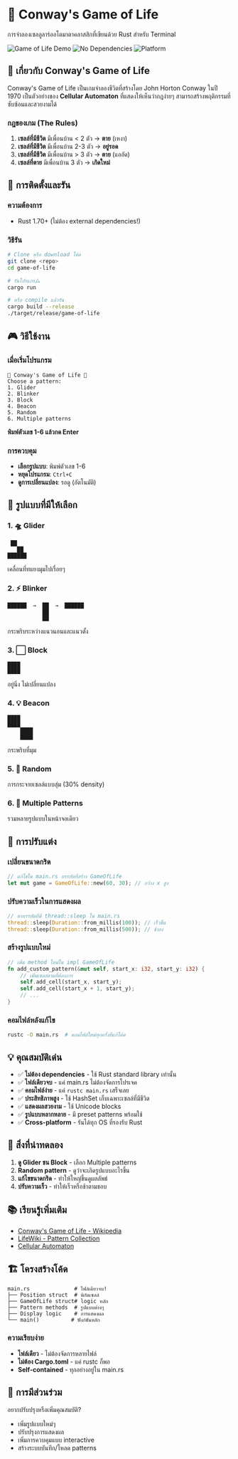 # 🧬 Conway's Game of Life

การจำลองเซลลูลาร์ออโตมาตาคลาสสิกที่เขียนด้วย Rust สำหรับ Terminal

![Game of Life Demo](https://img.shields.io/badge/Language-Rust-orange.svg)
![No Dependencies](https://img.shields.io/badge/Dependencies-None-green.svg)
![Platform](https://img.shields.io/badge/Platform-Cross--Platform-blue.svg)

## 📖 เกี่ยวกับ Conway's Game of Life

Conway's Game of Life เป็นเกมจำลองชีวิตที่สร้างโดย John Horton Conway ในปี 1970 เป็นตัวอย่างของ **Cellular Automaton** ที่แสดงให้เห็นว่ากฎง่ายๆ สามารถสร้างพฤติกรรมที่ซับซ้อนและสวยงามได้

### กฎของเกม (The Rules)
1. **เซลล์ที่มีชีวิต** มีเพื่อนบ้าน < 2 ตัว → **ตาย** (เหงา)
2. **เซลล์ที่มีชีวิต** มีเพื่อนบ้าน 2-3 ตัว → **อยู่รอด**
3. **เซลล์ที่มีชีวิต** มีเพื่อนบ้าน > 3 ตัว → **ตาย** (แออัด)
4. **เซลล์ที่ตาย** มีเพื่อนบ้าน 3 ตัว → **เกิดใหม่**

## 🚀 การติดตั้งและรัน

### ความต้องการ
- Rust 1.70+ (ไม่ต้อง external dependencies!)

### วิธีรัน
```bash
# Clone หรือ download โค้ด
git clone <repo>
cd game-of-life

# รันโปรแกรム
cargo run

# หรือ compile แล้วรัน
cargo build --release
./target/release/game-of-life
```

## 🎮 วิธีใช้งาน

### เมื่อเริ่มโปรแกรม
```
🧬 Conway's Game of Life 🧬
Choose a pattern:
1. Glider
2. Blinker  
3. Block
4. Beacon
5. Random
6. Multiple patterns
```

**พิมพ์ตัวเลข 1-6 แล้วกด Enter**

### การควบคุม
- **เลือกรูปแบบ**: พิมพ์ตัวเลข 1-6
- **หยุดโปรแกรม**: `Ctrl+C`
- **ดูการเปลี่ยนแปลง**: รอดู (อัตโนมัติ)

## 🎨 รูปแบบที่มีให้เลือก

### 1. 🛸 Glider
```
 ██
   ██
██████
```
เคลื่อนที่ทแยงมุมไปเรื่อยๆ

### 2. ⚡ Blinker
```
██████  →  ██  →  ██████
           ██
           ██
```
กระพริบระหว่างแนวนอนและแนวตั้ง

### 3. ⬜ Block
```
████
████
```
อยู่นิ่ง ไม่เปลี่ยนแปลง

### 4. 💡 Beacon
```
████    
████  
    ████
    ████
```
กระพริบที่มุม

### 5. 🌟 Random
การกระจายเซลล์แบบสุ่ม (30% density)

### 6. 🎪 Multiple Patterns
รวมหลายรูปแบบในหน้าจอเดียว

## 🔧 การปรับแต่ง

### เปลี่ยนขนาดกริด
```rust
// แก้ไขใน main.rs บรรทัดที่สร้าง GameOfLife
let mut game = GameOfLife::new(60, 30); // กว้าง x สูง
```

### ปรับความเร็วในการแสดงผล
```rust
// หาบรรทัดที่มี thread::sleep ใน main.rs
thread::sleep(Duration::from_millis(100)); // เร็วขึ้น
thread::sleep(Duration::from_millis(500)); // ช้าลง
```

### สร้างรูปแบบใหม่
```rust
// เพิ่ม method ใหม่ใน impl GameOfLife
fn add_custom_pattern(&mut self, start_x: i32, start_y: i32) {
    // เพิ่มเซลล์ตามที่ต้องการ
    self.add_cell(start_x, start_y);
    self.add_cell(start_x + 1, start_y);
    // ...
}
```

### คอมไฟล์หลังแก้ไข
```bash
rustc -O main.rs  # คอมไฟล์ใหม่ทุกครั้งที่แก้โค้ด
```

## 💡 คุณสมบัติเด่น

- ✅ **ไม่ต้อง dependencies** - ใช้ Rust standard library เท่านั้น
- ✅ **ไฟล์เดียวจบ** - แค่ main.rs ไม่ต้องจัดการโปรเจค
- ✅ **คอมไฟล์ง่าย** - แค่ `rustc main.rs` เสร็จเลย
- ✅ **ประสิทธิภาพสูง** - ใช้ HashSet เก็บเฉพาะเซลล์ที่มีชีวิต
- ✅ **แสดงผลสวยงาม** - ใช้ Unicode blocks
- ✅ **รูปแบบหลากหลาย** - มี preset patterns พร้อมใช้
- ✅ **Cross-platform** - รันได้ทุก OS ที่รองรับ Rust

## 🧪 สิ่งที่น่าทดลอง

1. **ดู Glider ชน Block** - เลือก Multiple patterns
2. **Random pattern** - ดูว่าจะเกิดรูปแบบอะไรขึ้น
3. **แก้ไขขนาดกริด** - ทำให้ใหญ่ขึ้นดูผลลัพธ์
4. **ปรับความเร็ว** - ทำให้เร็วหรือช้าตามชอบ

## 📚 เรียนรู้เพิ่มเติม

- [Conway's Game of Life - Wikipedia](https://en.wikipedia.org/wiki/Conway%27s_Game_of_Life)
- [LifeWiki - Pattern Collection](https://conwaylife.com/wiki/Main_Page)
- [Cellular Automaton](https://en.wikipedia.org/wiki/Cellular_automaton)

## 🏗️ โครงสร้างโค้ด

```
main.rs              # ไฟล์เดียวจบ!
├── Position struct  # พิกัดเซลล์
├── GameOfLife struct# logic หลัก
├── Pattern methods  # รูปแบบต่างๆ
├── Display logic    # การแสดงผล
└── main()          # ฟังก์ชันหลัก
```

### ความเรียบง่าย
- **ไฟล์เดียว** - ไม่ต้องจัดการหลายไฟล์
- **ไม่ต้อง Cargo.toml** - แค่ rustc ก็พอ
- **Self-contained** - ทุกอย่างอยู่ใน main.rs

## 🤝 การมีส่วนร่วม

อยากปรับปรุงหรือเพิ่มคุณสมบัติ?
- เพิ่มรูปแบบใหม่ๆ
- ปรับปรุงการแสดงผล
- เพิ่มการควบคุมแบบ interactive
- สร้างระบบบันทึก/โหลด patterns